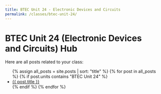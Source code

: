 ```yaml
---
title: BTEC Unit 24 - Electronic Devices and Circuits
permalink: /classes/btec-unit-24/
---
```


<h1>BTEC Unit 24 (Electronic Devices and Circuits) Hub</h1>
<p>Here are all posts related to your class:</p>

<ul>
  {% assign all_posts = site.posts | sort: "title" %}
  {% for post in all_posts %}
    {% if post.units contains "BTEC Unit 24" %}
      <li><a href="{{'/engineering-hub' | append: post.url }}">{{ post.title }}</a></li>
    {% endif %}
  {% endfor %}
</ul>
